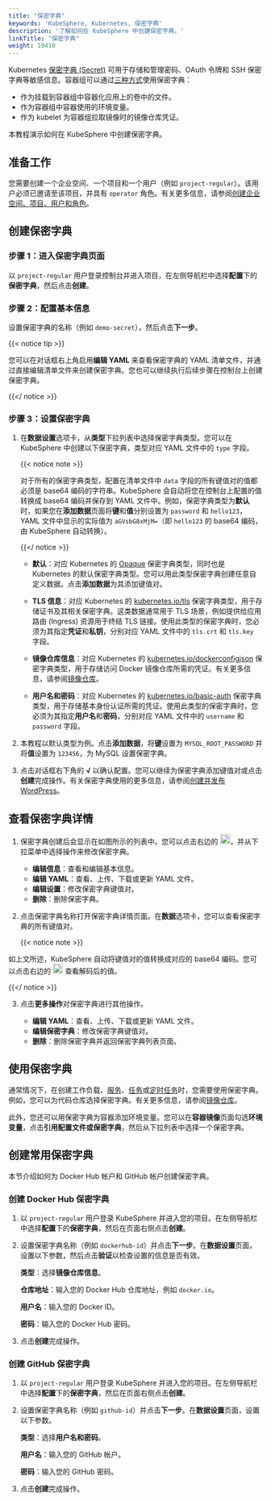 ```yaml
---
title: "保密字典"
keywords: 'KubeSphere, Kubernetes, 保密字典'
description: '了解如何在 KubeSphere 中创建保密字典。'
linkTitle: "保密字典"
weight: 10410
---
```


Kubernetes [保密字典 (Secret)](https://kubernetes.io/zh/docs/concepts/configuration/secret/) 可用于存储和管理密码、OAuth 令牌和 SSH 保密字典等敏感信息。容器组可以通过[三种方式](https://kubernetes.io/zh/docs/concepts/configuration/secret/#overview-of-secrets)使用保密字典：

- 作为挂载到容器组中容器化应用上的卷中的文件。
- 作为容器组中容器使用的环境变量。
- 作为 kubelet 为容器组拉取镜像时的镜像仓库凭证。

本教程演示如何在 KubeSphere 中创建保密字典。

## 准备工作

您需要创建一个企业空间、一个项目和一个用户（例如 `project-regular`）。该用户必须已邀请至该项目，并具有 `operator` 角色。有关更多信息，请参阅[创建企业空间、项目、用户和角色](../../../quick-start/create-workspace-and-project/)。

## 创建保密字典

### 步骤 1：进入保密字典页面

以 `project-regular` 用户登录控制台并进入项目，在左侧导航栏中选择**配置**下的**保密字典**，然后点击**创建**。

### 步骤 2：配置基本信息

设置保密字典的名称（例如 `demo-secret`），然后点击**下一步**。

{{< notice tip >}}

您可以在对话框右上角启用**编辑 YAML** 来查看保密字典的 YAML 清单文件，并通过直接编辑清单文件来创建保密字典。您也可以继续执行后续步骤在控制台上创建保密字典。

{{</ notice >}} 

### 步骤 3：设置保密字典

1. 在**数据设置**选项卡，从**类型**下拉列表中选择保密字典类型。您可以在 KubeSphere 中创建以下保密字典，类型对应 YAML 文件中的 `type` 字段。

   {{< notice note >}}

   对于所有的保密字典类型，配置在清单文件中 `data` 字段的所有键值对的值都必须是 base64 编码的字符串。KubeSphere 会自动将您在控制台上配置的值转换成 base64 编码并保存到 YAML 文件中。例如，保密字典类型为**默认**时，如果您在**添加数据**页面将**键**和**值**分别设置为 `password` 和 `hello123`，YAML 文件中显示的实际值为 `aGVsbG8xMjM=`（即 `hello123` 的 base64 编码，由 KubeSphere 自动转换）。

   {{</ notice >}} 

   - **默认**：对应 Kubernetes 的 [Opaque](https://kubernetes.io/zh/docs/concepts/configuration/secret/#opaque-secret) 保密字典类型，同时也是 Kubernetes 的默认保密字典类型。您可以用此类型保密字典创建任意自定义数据。点击**添加数据**为其添加键值对。

   - **TLS 信息**：对应 Kubernetes 的 [kubernetes.io/tls](https://kubernetes.io/zh/docs/concepts/configuration/secret/#tls-secret) 保密字典类型，用于存储证书及其相关保密字典。这类数据通常用于 TLS 场景，例如提供给应用路由 (Ingress) 资源用于终结 TLS 链接。使用此类型的保密字典时，您必须为其指定**凭证**和**私钥**，分别对应 YAML 文件中的 `tls.crt` 和 `tls.key` 字段。

   - **镜像仓库信息**：对应 Kubernetes 的 [kubernetes.io/dockerconfigjson](https://kubernetes.io/zh/docs/concepts/configuration/secret/#docker-config-secrets) 保密字典类型，用于存储访问 Docker 镜像仓库所需的凭证。有关更多信息，请参阅[镜像仓库](../image-registry/)。

   - **用户名和密码**：对应 Kubernetes 的 [kubernetes.io/basic-auth](https://kubernetes.io/zh/docs/concepts/configuration/secret/#basic-authentication-secret) 保密字典类型，用于存储基本身份认证所需的凭证。使用此类型的保密字典时，您必须为其指定**用户名**和**密码**，分别对应 YAML 文件中的 `username` 和 `password` 字段。

2. 本教程以默认类型为例。点击**添加数据**，将**键**设置为 `MYSQL_ROOT_PASSWORD` 并将**值**设置为 `123456`，为 MySQL 设置保密字典。 

3.  点击对话框右下角的 **√** 以确认配置。您可以继续为保密字典添加键值对或点击**创建**完成操作。有关保密字典使用的更多信息，请参阅[创建并发布 WordPress](../../../quick-start/wordpress-deployment/#任务-3创建应用程序)。

## 查看保密字典详情

1. 保密字典创建后会显示在如图所示的列表中。您可以点击右边的 <img src="/images/docs/zh-cn/project-user-guide/configurations/secrets/three-dots.png" width="20px" />，并从下拉菜单中选择操作来修改保密字典。

    - **编辑信息**：查看和编辑基本信息。
    - **编辑 YAML**：查看、上传、下载或更新 YAML 文件。
    - **编辑设置**：修改保密字典键值对。
    - **删除**：删除保密字典。

2. 点击保密字典名称打开保密字典详情页面。在**数据**选项卡，您可以查看保密字典的所有键值对。

    {{< notice note >}}

如上文所述，KubeSphere 自动将键值对的值转换成对应的 base64 编码。您可以点击右边的 <img src="/images/docs/zh-cn/project-user-guide/configurations/secrets/eye-icon.png" width="20px" /> 查看解码后的值。

{{</ notice >}} 

3. 点击**更多操作**对保密字典进行其他操作。

    - **编辑 YAML**：查看、上传、下载或更新 YAML 文件。
    - **编辑保密字典**：修改保密字典键值对。
    - **删除**：删除保密字典并返回保密字典列表页面。


## 使用保密字典

通常情况下，在创建工作负载、[服务](../../../project-user-guide/application-workloads/services/)、[任务](../../../project-user-guide/application-workloads/jobs/)或[定时任务](../../../project-user-guide/application-workloads/cronjobs/)时，您需要使用保密字典。例如，您可以为代码仓库选择保密字典。有关更多信息，请参阅[镜像仓库](../image-registry/)。

此外，您还可以用保密字典为容器添加环境变量。您可以在**容器镜像**页面勾选**环境变量**，点击**引用配置文件或保密字典**，然后从下拉列表中选择一个保密字典。

## 创建常用保密字典

本节介绍如何为 Docker Hub 帐户和 GitHub 帐户创建保密字典。

### 创建 Docker Hub 保密字典

1. 以 `project-regular` 用户登录 KubeSphere 并进入您的项目。在左侧导航栏中选择**配置**下的**保密字典**，然后在页面右侧点击**创建**。

2. 设置保密字典名称（例如 `dockerhub-id`）并点击**下一步**。在**数据设置**页面，设置以下参数，然后点击**验证**以检查设置的信息是否有效。

   **类型**：选择**镜像仓库信息**。

   **仓库地址**：输入您的 Docker Hub 仓库地址，例如 `docker.io`。

   **用户名**：输入您的 Docker ID。

   **密码**：输入您的 Docker Hub 密码。

3. 点击**创建**完成操作。

### 创建 GitHub 保密字典

1. 以 `project-regular` 用户登录 KubeSphere 并进入您的项目。在左侧导航栏中选择**配置**下的**保密字典**，然后在页面右侧点击**创建**。

2. 设置保密字典名称（例如 `github-id`）并点击**下一步**。在**数据设置**页面，设置以下参数。

   **类型**：选择**用户名和密码**。

   **用户名**：输入您的 GitHub 帐户。

   **密码**：输入您的 GitHub 密码。

3. 点击**创建**完成操作。